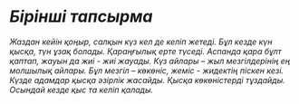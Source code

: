 # *Бірінші тапсырма*

*Жаздан кейін қоңыр, салқын күз кел де келіп жетеді. Бұл кезде күн қысқа, түн ұзақ болады. Қараңғылық ерте түседі. Аспанда қара бұлт қаптап, жауын да жиі - жиі жауады. Күз айлары – жыл мезгілдерінің ең молшылық айлары. Бұл мезгіл – көкөніс, жеміс - жидектің піскен кезі. Күзде адамдар қысқа әзірлік жасайды. Қысқа көкөністерді тұздайды. Осындай кезде қыс та келіп қалады.*
